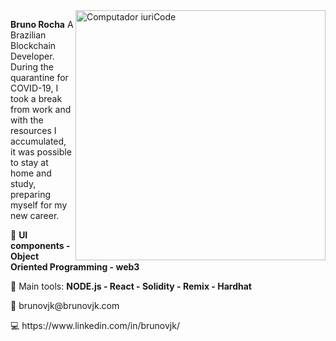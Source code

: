 <img src="https://raw.githubusercontent.com/MicaelliMedeiros/micaellimedeiros/master/image/computer-illustration.png" min-width="400px" max-width="400px" width="400px" align="right" alt="Computador iuriCode">

<p align="left"> 
  <strong>Bruno Rocha</strong> A Brazilian Blockchain Developer.<br>
 During the quarantine for COVID-19, I took a break from work and with the
resources I accumulated, it was possible to stay at home and study, preparing
myself for my new career.

</p>

<p align="left">
  🦄 <strong>UI components - Object Oriented Programming - web3</strong>
</p>

<p align="left">
  💼 Main tools: <strong>NODE.js - React - Solidity - Remix - Hardhat</strong>
</p>

<p align="left">
  💌 brunovjk@brunovjk.com
</p>

<p align="left">
  💻 https://www.linkedin.com/in/brunovjk/
</p>
